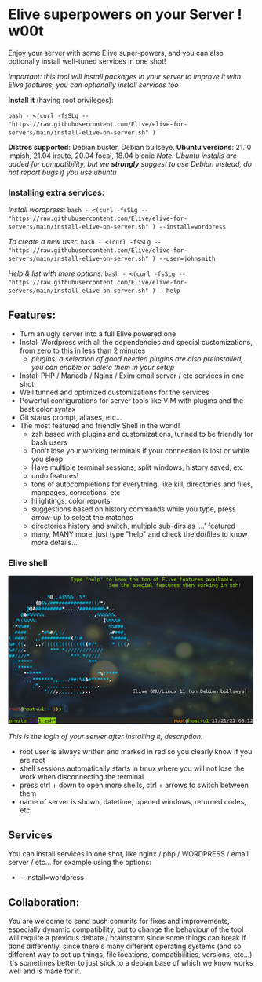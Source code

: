 # Elive superpowers on your Server ! w00t
Enjoy your server with some Elive super-powers, and you can also optionally install well-tuned services in one shot!

_Important: this tool will install packages in your server to improve it with Elive features, you can optionally install services too_

**Install it** (having  root privileges):

`bash - <(curl -fsSLg -- "https://raw.githubusercontent.com/Elive/elive-for-servers/main/install-elive-on-server.sh" )`

**Distros supported**: Debian buster, Debian bullseye.
**Ubuntu versions**: 21.10 impish, 21.04 irsute, 20.04 focal, 18.04 bionic
_Note: Ubuntu installs are added for compatibility, but we **strongly** suggest to use Debian instead, do not report bugs if you use ubuntu_ 

### Installing extra services:

_Install wordpress:_
`bash - <(curl -fsSLg -- "https://raw.githubusercontent.com/Elive/elive-for-servers/main/install-elive-on-server.sh" ) --install=wordpress`

_To create a new user:_
`bash - <(curl -fsSLg -- "https://raw.githubusercontent.com/Elive/elive-for-servers/main/install-elive-on-server.sh" ) --user=johnsmith`

_Help & list with more options:_
`bash - <(curl -fsSLg -- "https://raw.githubusercontent.com/Elive/elive-for-servers/main/install-elive-on-server.sh" ) --help`

## Features:
* Turn an ugly server into a full Elive powered one
* Install Wordpress with all the dependencies and special customizations, from zero to this in less than 2 minutes
  * _plugins: a selection of good needed plugins are also preinstalled, you can enable or delete them in your setup_
* Install PHP / Mariadb / Nginx / Exim email server / etc services in one shot
* Well tunned and optimized customizations for the services
* Powerful configurations for server tools like VIM with plugins and the best color syntax
* Git status prompt, aliases, etc...
* The most featured and friendly Shell in the world!
  * zsh based with plugins and customizations, tunned to be friendly for bash users
  * Don't lose your working terminals if your connection is lost or while you sleep
  * Have multiple terminal sessions, split windows, history saved, etc
  * undo features!
  * tons of autocompletions for everything, like kill<tab>, directories and files, manpages, corrections, etc
  * hilightings, color reports
  * suggestions based on history commands while you type, press arrow-up to select the matches
  * directories history and switch, multiple sub-dirs as '...' featured
  * many, MANY more, just type "help" and check the dotfiles to know more details...

### Elive shell
![screenshot login](screenshots/screenshot-login.png)

_This is the login of your server after installing it, description:_
* root user is always written and marked in red so you clearly know if you are root
* shell sessions automatically starts in tmux where you will not lose the work when disconnecting the terminal
* press ctrl + down to open more shells, ctrl + arrows to switch between them
* name of server is shown, datetime, opened windows, returned codes, etc
 
 ## Services
 You can install services in one shot, like nginx / php / WORDPRESS / email server / etc... for example using the options:
 * --install=wordpress



## Collaboration:
You are welcome to send push commits for fixes and improvements, especially dynamic compatibility, but to change the behaviour of the tool will require a previous debate / brainstorm since some things can break if done differently, since there's many different operating systems (and so different way to set up things, file locations, compatibilities, versions, etc...) it's sometimes better to just stick to a debian base of which we know works well and is made for it.
